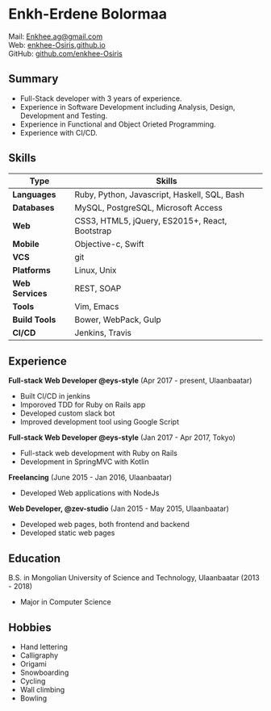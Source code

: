Enkh-Erdene Bolormaa
===========================

Mail: [Enkhee.ag@gmail.com](mailto:enkhee.ag@gmail.com)  
Web: [enkhee-Osiris.github.io](https://enkhee-Osiris.github.io)  
GitHub: [github.com/enkhee-Osiris](https://github.com/enkhee-Osiris/curriculum_vitae)

Summary
--------

* Full-Stack developer with 3 years of experience.
* Experience in Software Development including Analysis,
Design, Development and Testing.
* Experience in Functional and Object Orieted Programming.
* Experience with CI/CD.

Skills
-------

| Type             | Skills                                         |
|------------------|------------------------------------------------|
| **Languages**    | Ruby, Python, Javascript, Haskell, SQL, Bash   |
| **Databases**    | MySQL, PostgreSQL, Microsoft Access            |
| **Web**          | CSS3, HTML5, jQuery, ES2015+, React, Bootstrap |
| **Mobile**       | Objective-c, Swift                             |
| **VCS**          | git                                            |
| **Platforms**    | Linux, Unix                                    |
| **Web Services** | REST, SOAP                                     |
| **Tools**        | Vim, Emacs                                     |
| **Build Tools**  | Bower, WebPack, Gulp                           |
| **CI/CD**        | Jenkins, Travis                                |

Experience
------------

**Full-stack Web Developer @eys-style** (Apr 2017 - present, Ulaanbaatar)

  * Built CI/CD in jenkins
  * Imporoved TDD for Ruby on Rails app
  * Developed custom slack bot
  * Improved development tool using Google Script

**Full-stack Web Developer @eys-style** (Jan 2017 - Apr 2017, Tokyo)

  * Full-stack web development with Ruby on Rails
  * Development in SpringMVC with Kotlin

**Freelancing** (June 2015 - Jan 2016, Ulaanbaatar)

  * Developed Web applications with NodeJs

**Web Developer, @zev-studio** (Jan 2015 - May 2015, Ulaanbaatar)

  * Developed web pages, both frontend and backend
  * Developed static web pages

Education
-----------

B.S. in Mongolian University of Science and Technology, Ulaanbaatar (2013 - 2018)

  * Major in Computer Science

Hobbies
--------

* Hand lettering
* Calligraphy
* Origami
* Snowboarding
* Cycling
* Wall climbing
* Bowling
